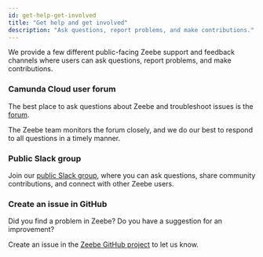 ```yaml
---
id: get-help-get-involved
title: "Get help and get involved"
description: "Ask questions, report problems, and make contributions."
---
```


We provide a few different public-facing Zeebe support and feedback channels where users can ask questions, report problems, and make contributions.

### Camunda Cloud user forum

The best place to ask questions about Zeebe and troubleshoot issues is the [forum](https://forum.camunda.io).

The Zeebe team monitors the forum closely, and we do our best to respond to all questions in a timely manner.

### Public Slack group

Join our [public Slack group](https://zeebe-slack-invite.herokuapp.com/), where you can ask questions, share community contributions, and connect with other Zeebe users.

### Create an issue in GitHub

Did you find a problem in Zeebe? Do you have a suggestion for an improvement?

Create an issue in the [Zeebe GitHub project](https://github.com/camunda-cloud/zeebe/issues) to let us know.
